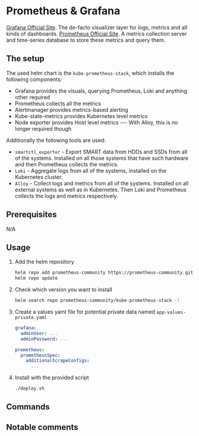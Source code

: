 # Prometheus & Grafana

[Grafana Official Site](https://grafana.com/). The de-facto visualizer layer for logs, metrics and all kinds of dashboards.
[Prometheus Official Site](https://prometheus.io/). A metrics collection server and time-series database to store these metrics and query them.

## The setup

The used helm chart is the `kube-prometheus-stack`, which installs the following components:

- Grafana provides the visuals, querying Prometheus, Loki and anything other required
- Prometheus collects all the metrics
- Alertmanager provides metrics-based alerting
- Kube-state-metrics provides Kubernetes level metrics
- Node exporter provides Host level metrics --- With Alloy, this is no longer required though

Additionally the following tools are used:

- `smartctl_exporter` - Export SMART data from HDDs and SSDs from all of the systems. Installed on all those systems that have such hardware and then Prometheus collects the metrics.
- `Loki` - Aggregate logs from all of the systems, installed on the Kubernetes cluster.
- `Alloy` - Collect logs and metrics from all of the systems. Installed on all external systems as well as in Kubernetes. Then Loki and Prometheus collects the logs and metrics respectively.

## Prerequisites

N/A

## Usage

1. Add the helm repository

    ```bash
    helm repo add prometheus-community https://prometheus-community.github.io/helm-charts
    helm repo update
    ```

2. Check which version you want to install

    ```bash
    helm search repo prometheus-community/kube-prometheus-stack -l
    ```

3. Create a values yaml file for potential private data named `app-values-private.yaml`

    ```yaml
    grafana:
      adminUser: ...
      adminPassword: ...

    prometheus:
      prometheusSpec:
        additionalScrapeConfigs:
          ...
    ```

4. Install with the provided script

    ```bash
    ./deploy.sh
    ```

## Commands

## Notable comments
